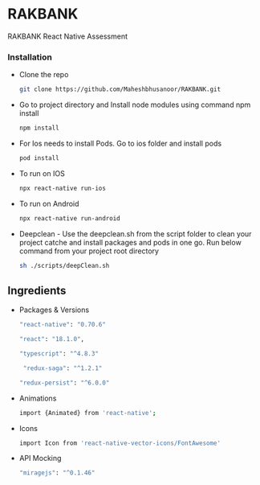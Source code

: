 # RAKBANK
RAKBANK React Native Assessment 


### Installation


-  Clone the repo

   ```sh
   git clone https://github.com/Maheshbhusanoor/RAKBANK.git
   ```
- Go to project directory and Install node modules using command npm install

  ```sh
  npm install
   ```
   
- For Ios needs to install Pods. Go to ios folder and install pods
  
  ```sh
  pod install
   ```

- To run on IOS

   ```sh
  npx react-native run-ios
   ```
   
- To run on Android

   ```sh
  npx react-native run-android
   ```

- Deepclean - Use the deepclean.sh from the script folder to clean your project catche and install packages and pods in one go. Run below command from your project root directory

   ```sh
  sh ./scripts/deepClean.sh 
   ```


## Ingredients   

- Packages & Versions

   ```sh
  "react-native": "0.70.6"
   ```


   ```sh
  "react": "18.1.0",
   ```


   ```sh
  "typescript": "^4.8.3"
   ```
   
  ```sh
   "redux-saga": "^1.2.1"
   ```

   ```sh
   "redux-persist": "^6.0.0"
   ```

- Animations

   ```sh
  import {Animated} from 'react-native';
   ```

- Icons

   ```sh
  import Icon from 'react-native-vector-icons/FontAwesome'
   ```


- API Mocking

   ```sh
  "miragejs": "^0.1.46"
   ```

